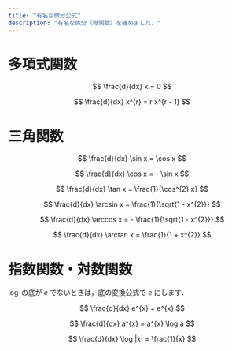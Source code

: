 ```yaml
---
title: "有名な微分公式"
description: "有名な微分（導関数）を纏めました．"
---
```


# 多項式関数

$$
\frac{d}{dx} k = 0
$$

$$
\frac{d}{dx} x^{r} = r x^{r - 1}
$$

# 三角関数

$$
\frac{d}{dx} \sin x = \cos x
$$

$$
\frac{d}{dx} \cos x = - \sin x
$$

$$
\frac{d}{dx} \tan x = \frac{1}{\cos^{2} x}
$$

$$
\frac{d}{dx} \arcsin x = \frac{1}{\sqrt{1 - x^{2}}}
$$

$$
\frac{d}{dx} \arccos x = - \frac{1}{\sqrt{1 - x^{2}}}
$$

$$
\frac{d}{dx} \arctan x = \frac{1}{1 + x^{2}}
$$

# 指数関数・対数関数

$\log$ の底が $e$ でないときは，底の変換公式で $e$ にします．

$$
\frac{d}{dx} e^{x} = e^{x}
$$

$$
\frac{d}{dx} a^{x} = a^{x} \log a
$$

$$
\frac{d}{dx} \log |x| = \frac{1}{x}
$$
